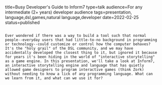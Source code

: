 title=Busy Developer's Guide to Inform7
type=talk
audience=For any intermediate (2+ years) developer audience
tags=presentation, language,dsl,games,natural language,developer
date=2022-02-25
status=published
~~~~~~

Ever wondered if there was a way to build a tool such that normal people--everyday users that had little-to-no background in programming or technology--could customize or control how the computer behaves? It's the "holy grail" of the DSL community, and we may have accidentally developed the closest thing to it, but ignored it because for years it's been hiding in the world of "interactive storytelling" as a game engine. In this presentation, we'll take a look at Inform7, an interactive storytelling engine and language that has quietly allowed game designers to program interactive games (think Zork) without needing to know a lick of any programming language. What can we learn from it, and what can we use it for?
    
